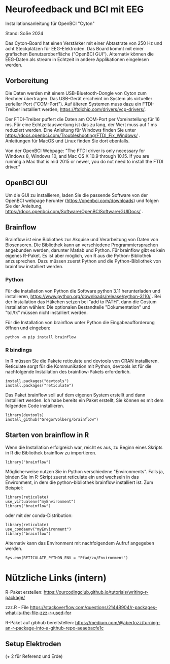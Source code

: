 # Neurofeedback und BCI mit EEG

Installationsanleitung für OpenBCI "Cyton"

Stand: SoSe 2024

Das Cyton-Board hat einen Verstärker mit einer Abtastrate von 250 Hz und acht Steckplätzen für EEG-Elektroden. Das Board kommt mit einer grafischen Benutzeroberfläche ("OpenBCI GUI"). Alternativ können die EEG-Daten als stream in Echtzeit in andere Applikationen eingelesen werden.

##  Vorbereitung

Die Daten werden mit einem USB-Bluetooth-Dongle von Cyton zum Rechner übertragen. Das USB-Gerät erscheint im System als virtueller serieller Port ("COM-Port"). Auf älteren Systemen muss dazu ein FTDI-Treiber installiert werden, https://ftdichip.com/drivers/vcp-drivers/. 

Der FTDI-Treiber puffert die Daten am COM-Port per Voreinstellung für 16 ms. Für eine Echtzeitauswertung ist das zu lang, der Wert muss auf 1 ms reduziert werden. Eine Anleitung für Windows finden Sie unter https://docs.openbci.com/Troubleshooting/FTDI_Fix_Windows/ . Anleitungen für MacOS und Linux finden Sie dort ebenfalls.

Von der OpenBCI Webpage: "The FTDI driver is only necessary for Windows 8, Windows 10, and Mac OS X 10.9 through 10.15. If you are running a Mac that is mid 2015 or newer, you do not need to install the FTDI driver."

## OpenBCI GUI
Um die GUI zu installieren, laden Sie die passende Software von der OpenBCI webpage herunter (https://openbci.com/downloads) und folgen Sie der Anleitung, https://docs.openbci.com/Software/OpenBCISoftware/GUIDocs/ .

## Brainflow
Brainflow ist eine Bibliothek zur Akquise und Verarbeitung von Daten von Biosensoren. Die Bibliothek kann an verschiedene Programmiersprachen angebunden werden, darunter Matlab und Python. Für brainflow gibt es kein eigenes R-Paket. Es ist aber möglich, von R aus die Python-Bibliothek anzusprechen. Dazu müssen zuerst Python und die Python-Bibliothek von brainflow installiert werden. 

### Python
Für die Installation von Python die Software python 3.11 herunterladen und installieren, https://www.python.org/downloads/release/python-3110/ . Bei der Installation das Häkchen setzen bei "add to PATH", dann die Costum installation wählen: Die optionalen Bestandteile "Dokumentation" und "tcl/tk" müssen nicht installiert werden. 

Für die Installation von brainflow unter Python die  Eingabeaufforderung öffnen und eingeben:

    python -m pip install brainflow
    

### R bindings
In R müssen Sie die Pakete reticulate und devtools von CRAN installieren. Reticulate sorgt für die Kommunikation mit Python, devtools ist für die nachfolgende Installation des brainflow-Pakets erforderlich.

    install.packages("devtools")
    install.packages("reticulate")
    
Das Paket brainflow soll auf dem eigenen System erstellt und dann installiert werden. Ich habe bereits ein Paket erstellt, Sie können es mit dem folgenden Code installieren.

    library(devtools)
    install_github("GregorVolberg/brainflow") 
    
## Starten von brainflow in R  
Wenn die Installation erfolgreich war, reicht es aus, zu Beginn eines Skripts in R die Bibliothek brainflow zu importieren.

    library("brainflow")

Möglicherweise nutzen Sie in Python verschiedene "Environments". Falls ja, binden Sie im R-Skript zuerst reticulate ein und wechseln in das Environment, in dem die python-bibliothek brainflow installiert ist. Zum Beispiel:

    library(reticulate)
    use_virtualenv("myEnvironment")
    library("brainflow")
    
oder mit der conda-Distribution:

    library(reticulate)
    use_condaenv("myEnvironment")
    library("brainflow")

Alternativ kann das Environment mit nachfolgendem Aufruf angegeben werden.

    Sys.env(RETICULATE_PYTHON_ENV = "Pfad/zu/Environment")

# Nützliche Links (intern)

R-Paket erstellen:
https://ourcodingclub.github.io/tutorials/writing-r-package/

zzz.R - File
https://stackoverflow.com/questions/21448904/r-packages-what-is-the-file-zzz-r-used-for

R-Paket auf gibhub bereitstellen:
https://medium.com/@abertozz/turning-an-r-package-into-a-github-repo-aeaebacfe1c
    
    
<!--, in der conda-Installation  Sie zuerst in das    
Kommandos aufzurufen, sondern setzt auf der Python-Installation auf. 
[- Ein Paket "brainflow" erstellen mit R API bindings ('zzz.R')]

Mein Paket brainflow von Github installieren
https://ourcodingclub.github.io/tutorials/writing-r-package/-->


## Setup Elektroden
 (+ 2 für Referenz und Erde)
